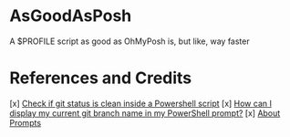 # AsGoodAsPosh
A $PROFILE script as good as OhMyPosh is, but like, way faster

References and Credits
===
[x] [Check if git status is clean inside a Powershell script](https://stackoverflow.com/questions/45145875/check-if-git-status-is-clean-inside-a-powershell-script)
[x] [How can I display my current git branch name in my PowerShell prompt?](https://stackoverflow.com/questions/1287718/how-can-i-display-my-current-git-branch-name-in-my-powershell-prompt)
[x] [About Prompts](https://docs.microsoft.com/en-us/powershell/module/microsoft.powershell.core/about/about_prompts?view=powershell-7.1)
